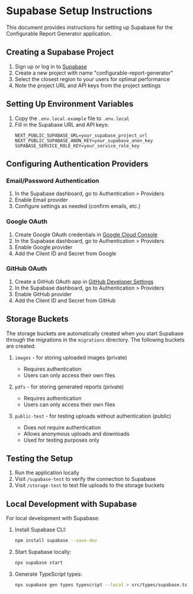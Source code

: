 # Supabase Setup Instructions

This document provides instructions for setting up Supabase for the Configurable Report Generator application.

## Creating a Supabase Project

1. Sign up or log in to [Supabase](https://supabase.com)
2. Create a new project with name "configurable-report-generator"
3. Select the closest region to your users for optimal performance
4. Note the project URL and API keys from the project settings

## Setting Up Environment Variables

1. Copy the `.env.local.example` file to `.env.local`
2. Fill in the Supabase URL and API keys:
   ```
   NEXT_PUBLIC_SUPABASE_URL=your_supabase_project_url
   NEXT_PUBLIC_SUPABASE_ANON_KEY=your_supabase_anon_key
   SUPABASE_SERVICE_ROLE_KEY=your_service_role_key
   ```

## Configuring Authentication Providers

### Email/Password Authentication
1. In the Supabase dashboard, go to Authentication > Providers
2. Enable Email provider
3. Configure settings as needed (confirm emails, etc.)

### Google OAuth
1. Create Google OAuth credentials in [Google Cloud Console](https://console.cloud.google.com/)
2. In the Supabase dashboard, go to Authentication > Providers
3. Enable Google provider
4. Add the Client ID and Secret from Google

### GitHub OAuth
1. Create a GitHub OAuth app in [GitHub Developer Settings](https://github.com/settings/developers)
2. In the Supabase dashboard, go to Authentication > Providers
3. Enable GitHub provider
4. Add the Client ID and Secret from GitHub

## Storage Buckets

The storage buckets are automatically created when you start Supabase through the migrations in the `migrations` directory. The following buckets are created:

1. `images` - for storing uploaded images (private)
   - Requires authentication
   - Users can only access their own files

2. `pdfs` - for storing generated reports (private)
   - Requires authentication
   - Users can only access their own files

3. `public-test` - for testing uploads without authentication (public)
   - Does not require authentication
   - Allows anonymous uploads and downloads
   - Used for testing purposes only

## Testing the Setup

1. Run the application locally
2. Visit `/supabase-test` to verify the connection to Supabase
3. Visit `/storage-test` to test file uploads to the storage buckets

## Local Development with Supabase

For local development with Supabase:

1. Install Supabase CLI:
   ```bash
   npm install supabase --save-dev
   ```

2. Start Supabase locally:
   ```bash
   npx supabase start
   ```

3. Generate TypeScript types:
   ```bash
   npx supabase gen types typescript --local > src/types/supabase.ts
   ```
